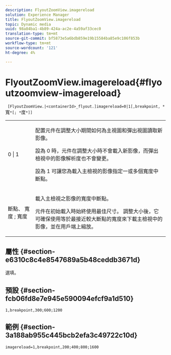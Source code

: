```yaml
---
description: FlyoutZoomView.imagereload
solution: Experience Manager
title: FlyoutZoomView.imagereload
topic: Dynamic media
uuid: 98a84ba1-4b89-424a-ac2e-4a59af33cec0
translation-type: tm+mt
source-git-commit: bf5873e5a6bdb859e19b15584ba85e9c106f853b
workflow-type: tm+mt
source-wordcount: '121'
ht-degree: 4%

---
```



# FlyoutZoomView.imagereload{#flyoutzoomview-imagereload}

` [FlyoutZoomView.|<containerId>_flyout.]imagereload=0|1[,breakpoint, *`寬`*[; *`度`*]]`

<table id="table_7DA232CB62134078B788B9AB1452F363"> 
 <tbody> 
  <tr> 
   <td colname="col1"> <p> <span class="codeph"> 0 | 1 </span> </p> </td> 
   <td colname="col2"> <p> 配置元件在調整大小期間如何為主視圖和彈出視圖讀取新影像。 </p> <p>設為<span class="codeph"> 0 </span>時，元件在調整大小時不會載入新影像，而彈出檢視中的影像解析度也不會變更。 </p> <p>設為<span class="codeph"> 1 </span>可讓您為載入主檢視的影像指定一或多個寬度中斷點。 </p> </td> 
  </tr> 
  <tr> 
   <td colname="col1"> <p> <span class="codeph"> 斷點、 <span class="varname"> 寬度 </span>; <span class="varname"> 寬度  </span> </span> </p> </td> 
   <td colname="col2"> <p>載入主檢視之影像的寬度中斷點。 </p> <p>元件在初始載入時始終使用最佳尺寸。 調整大小後，它可確保使用等於最接近較大斷點的寬度來下載主檢視中的影像，並在用戶端上縮放。 </p> </td> 
  </tr> 
 </tbody> 
</table>

## 屬性 {#section-e6310c8c4e8547689a5b48ceddb3671d}

選填。

## 預設 {#section-fcb06fd8e7e945e590094efcf9a1d510}

`1,breakpoint,300;600;1200`

## 範例 {#section-3a188ab955c445bcb2efa3c49722c10d}

`imagereload=1,breakpoint,200;400;800;1600`
